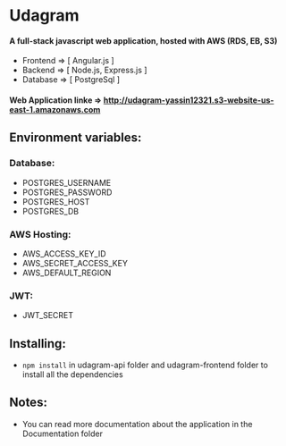 # Udagram

#### A full-stack javascript web application, hosted with AWS (RDS, EB, S3)

- Frontend => [ Angular.js ]
- Backend => [ Node.js, Express.js ]
- Database => [ PostgreSql ]

#### Web Application linke => http://udagram-yassin12321.s3-website-us-east-1.amazonaws.com

## Environment variables:

### Database:

- POSTGRES_USERNAME
- POSTGRES_PASSWORD
- POSTGRES_HOST
- POSTGRES_DB

### AWS Hosting:

- AWS_ACCESS_KEY_ID
- AWS_SECRET_ACCESS_KEY
- AWS_DEFAULT_REGION

### JWT:

- JWT_SECRET

## Installing:

- `npm install` in udagram-api folder and udagram-frontend folder to install all the dependencies

## Notes:

- You can read more documentation about the application in the Documentation folder
